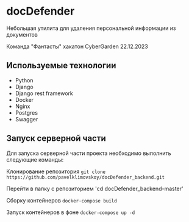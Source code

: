 # docDefender

Небольшая утилита для удаления персональной информации из документов

Команда "Фантасты" хакатон CyberGarden 22.12.2023

## Используемые технологии

- Python
- Django
- Django rest framework
- Docker
- Nginx
- Postgres
- Swagger

## Запуск серверной части

Для запуска серверной части проекта необходимо выполнить следующие команды:

Клонирование репозитория
`git clone https://github.com/pavelklimovskoy/docDefender_backend.git`

Перейти в папку с репозиторием
'cd docDefender_backend-master'

Сборку контейнеров
`docker-compose build`

Запуск контейнеров в фоне
`docker-compose up -d`
